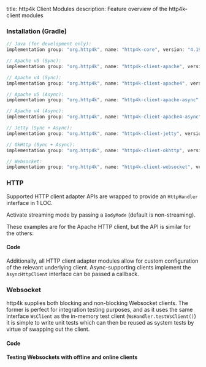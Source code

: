 title: http4k Client Modules
description: Feature overview of the http4k-client modules

### Installation (Gradle)

```groovy
// Java (for development only):
implementation group: "org.http4k", name: "http4k-core", version: "4.19.3.0"

// Apache v5 (Sync): 
implementation group: "org.http4k", name: "http4k-client-apache", version: "4.19.3.0"

// Apache v4 (Sync): 
implementation group: "org.http4k", name: "http4k-client-apache4", version: "4.19.3.0"

// Apache v5 (Async): 
implementation group: "org.http4k", name: "http4k-client-apache-async", version: "4.19.3.0"

// Apache v4 (Async): 
implementation group: "org.http4k", name: "http4k-client-apache4-async", version: "4.19.3.0"

// Jetty (Sync + Async): 
implementation group: "org.http4k", name: "http4k-client-jetty", version: "4.19.3.0"

// OkHttp (Sync + Async): 
implementation group: "org.http4k", name: "http4k-client-okhttp", version: "4.19.3.0"

// Websocket: 
implementation group: "org.http4k", name: "http4k-client-websocket", version: "4.19.3.0"
```

### HTTP
Supported HTTP client adapter APIs are wrapped to provide an `HttpHandler` interface in 1 LOC.

Activate streaming mode by passing a `BodyMode` (default is non-streaming).

These examples are for the Apache HTTP client, but the API is similar for the others:

#### Code [<img class="octocat"/>](https://github.com/http4k/http4k/blob/master/src/docs/guide/reference/clients/example_http.kt)

<script src="https://gist-it.appspot.com/https://github.com/http4k/http4k/blob/master/src/docs/guide/reference/clients/example_http.kt"></script>

Additionally, all HTTP client adapter modules allow for custom configuration of the relevant underlying client. Async-supporting clients implement the `AsyncHttpClient` interface can be passed a callback.

### Websocket
http4k supplies both blocking and non-blocking Websocket clients. The former is perfect for integration testing purposes, and as it uses the same interface `WsClient` as the in-memory test client (`WsHandler.testWsClient()`) it is simple to write unit tests which can then be reused as system tests by virtue of swapping out the client.

#### Code [<img class="octocat"/>](https://github.com/http4k/http4k/blob/master/src/docs/guide/reference/clients/example_websocket.kt)

<script src="https://gist-it.appspot.com/https://github.com/http4k/http4k/blob/master/src/docs/guide/reference/clients/example_websocket.kt"></script>

#### Testing Websockets with offline and online clients [<img class="octocat"/>](https://github.com/http4k/http4k/blob/master/src/docs/guide/reference/clients/TestingWebsockets.kt)

<script src="https://gist-it.appspot.com/https://github.com/http4k/http4k/blob/master/src/docs/guide/reference/clients/TestingWebsockets.kt"></script>
